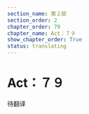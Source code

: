 ```yaml
---
section_name: 第２部
section_order: 2
chapter_order: 79
chapter_name: Act：７９
show_chapter_order: True
status: translating
---
```


# Act：７９
待翻译
